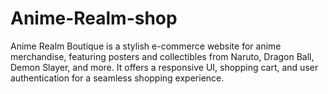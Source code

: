 # Anime-Realm-shop
Anime Realm Boutique is a stylish e-commerce website for anime merchandise, featuring posters and collectibles from Naruto, Dragon Ball, Demon Slayer, and more. It offers a responsive UI, shopping cart, and user authentication for a seamless shopping experience.
